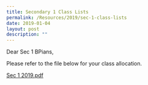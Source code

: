 ```yaml
---
title: Secondary 1 Class Lists
permalink: /Resources/2019/sec-1-class-lists
date: 2019-01-04
layout: post
description: ""
---
```

Dear Sec 1 BPians,

  

Please refer to the file below for your class allocation.

  

[Sec 1 2019.pdf](https://www-bpghs-moe-edu-sg-admin.cwp.sg/qql/slot/u148/BPGHS%202019/Announcements%20&%20Updates/Sec%201%20Class%20Lists/Sec%201%202019.pdf)